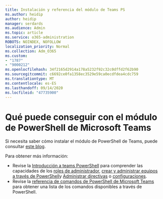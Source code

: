 ```yaml
---
title: Instalación y referencia del módulo de Teams PS
ms.author: heidip
author: heidip
manager: serdards
ms.audience: Admin
ms.topic: article
ms.service: o365-administration
ROBOTS: NOINDEX, NOFOLLOW
localization_priority: Normal
ms.collection: Adm_O365
ms.custom:
- "1787"
- "9000212"
ms.openlocfilehash: 34f2165d2914a178a5232f92c32c0dffd2f62b90
ms.sourcegitcommit: c6692ce0fa1358ec3529e59ca0ecdfdea4cdc759
ms.translationtype: MT
ms.contentlocale: es-ES
ms.lasthandoff: 09/14/2020
ms.locfileid: "47735900"
---
```

# <a name="what-you-can-accomplish-with-microsoft-teams-powershell-module"></a>Qué puede conseguir con el módulo de PowerShell de Microsoft Teams

Si necesita saber cómo instalar el módulo de PowerShell de Teams, puede consultar [este blog](https://blogs.technet.microsoft.com/skypehybridguy/2017/11/07/microsoft-teams-powershell-support/).

Para obtener más información:

- Revise la [Introducción a teams PowerShell](https://docs.microsoft.com/MicrosoftTeams/teams-powershell-overview) para comprender las capacidades de los [roles de administrador](https://docs.microsoft.com/MicrosoftTeams/using-admin-roles), [crear y administrar equipos a través de PowerShell](https://docs.microsoft.com/MicrosoftTeams/teams-powershell-overview#creating-and-managing-teams-via-powershell)y [Administrar directivas](https://docs.microsoft.com/MicrosoftTeams/teams-powershell-overview#managing-policies-via-powershell) o [configuraciones](https://docs.microsoft.com/MicrosoftTeams/teams-powershell-overview#managing-configurations-via-powershell). 
- Revise la [referencia de comandos de PowerShell de Microsoft Teams](https://docs.microsoft.com/powershell/module/teams/?view=teams-ps) para obtener una lista de los comandos disponibles a través de PowerShell. 
